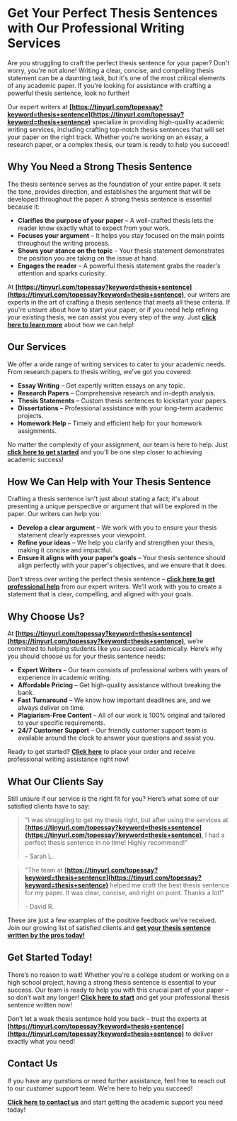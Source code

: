 # Get Your Perfect Thesis Sentences with Our Professional Writing Services

Are you struggling to craft the perfect thesis sentence for your paper? Don't worry, you're not alone! Writing a clear, concise, and compelling thesis statement can be a daunting task, but it's one of the most critical elements of any academic paper. If you're looking for assistance with crafting a powerful thesis sentence, look no further!

Our expert writers at **[https://tinyurl.com/topessay?keyword=thesis+sentence](https://tinyurl.com/topessay?keyword=thesis+sentence)** specialize in providing high-quality academic writing services, including crafting top-notch thesis sentences that will set your paper on the right track. Whether you're working on an essay, a research paper, or a complex thesis, our team is ready to help you succeed!

## Why You Need a Strong Thesis Sentence

The thesis sentence serves as the foundation of your entire paper. It sets the tone, provides direction, and establishes the argument that will be developed throughout the paper. A strong thesis sentence is essential because it:

- **Clarifies the purpose of your paper** – A well-crafted thesis lets the reader know exactly what to expect from your work.
- **Focuses your argument** – It helps you stay focused on the main points throughout the writing process.
- **Shows your stance on the topic** – Your thesis statement demonstrates the position you are taking on the issue at hand.
- **Engages the reader** – A powerful thesis statement grabs the reader's attention and sparks curiosity.

At **[https://tinyurl.com/topessay?keyword=thesis+sentence](https://tinyurl.com/topessay?keyword=thesis+sentence)**, our writers are experts in the art of crafting a thesis sentence that meets all these criteria. If you're unsure about how to start your paper, or if you need help refining your existing thesis, we can assist you every step of the way. Just **[click here to learn more](https://tinyurl.com/topessay?keyword=thesis+sentence)** about how we can help!

## Our Services

We offer a wide range of writing services to cater to your academic needs. From research papers to thesis writing, we've got you covered:

- **Essay Writing** – Get expertly written essays on any topic.
- **Research Papers** – Comprehensive research and in-depth analysis.
- **Thesis Statements** – Custom thesis sentences to kickstart your papers.
- **Dissertations** – Professional assistance with your long-term academic projects.
- **Homework Help** – Timely and efficient help for your homework assignments.

No matter the complexity of your assignment, our team is here to help. Just **[click here to get started](https://tinyurl.com/topessay?keyword=thesis+sentence)** and you'll be one step closer to achieving academic success!

## How We Can Help with Your Thesis Sentence

Crafting a thesis sentence isn't just about stating a fact; it's about presenting a unique perspective or argument that will be explored in the paper. Our writers can help you:

- **Develop a clear argument** – We work with you to ensure your thesis statement clearly expresses your viewpoint.
- **Refine your ideas** – We help you clarify and strengthen your thesis, making it concise and impactful.
- **Ensure it aligns with your paper's goals** – Your thesis sentence should align perfectly with your paper's objectives, and we ensure that it does.

Don’t stress over writing the perfect thesis sentence – **[click here to get professional help](https://tinyurl.com/topessay?keyword=thesis+sentence)** from our expert writers. We’ll work with you to create a statement that is clear, compelling, and aligned with your goals.

## Why Choose Us?

At **[https://tinyurl.com/topessay?keyword=thesis+sentence](https://tinyurl.com/topessay?keyword=thesis+sentence)**, we’re committed to helping students like you succeed academically. Here’s why you should choose us for your thesis sentence needs:

- **Expert Writers** – Our team consists of professional writers with years of experience in academic writing.
- **Affordable Pricing** – Get high-quality assistance without breaking the bank.
- **Fast Turnaround** – We know how important deadlines are, and we always deliver on time.
- **Plagiarism-Free Content** – All of our work is 100% original and tailored to your specific requirements.
- **24/7 Customer Support** – Our friendly customer support team is available around the clock to answer your questions and assist you.

Ready to get started? **[Click here](https://tinyurl.com/topessay?keyword=thesis+sentence)** to place your order and receive professional writing assistance right now!

## What Our Clients Say

Still unsure if our service is the right fit for you? Here’s what some of our satisfied clients have to say:

> "I was struggling to get my thesis right, but after using the services at **[https://tinyurl.com/topessay?keyword=thesis+sentence](https://tinyurl.com/topessay?keyword=thesis+sentence)**, I had a perfect thesis sentence in no time! Highly recommend!"
> 
> <footer>- Sarah L.</footer>

> "The team at **[https://tinyurl.com/topessay?keyword=thesis+sentence](https://tinyurl.com/topessay?keyword=thesis+sentence)** helped me craft the best thesis sentence for my paper. It was clear, concise, and right on point. Thanks a lot!"
> 
> <footer>- David R.</footer>

These are just a few examples of the positive feedback we've received. Join our growing list of satisfied clients and **[get your thesis sentence written by the pros today!](https://tinyurl.com/topessay?keyword=thesis+sentence)**

## Get Started Today!

There’s no reason to wait! Whether you're a college student or working on a high school project, having a strong thesis sentence is essential to your success. Our team is ready to help you with this crucial part of your paper – so don’t wait any longer! **[Click here to start](https://tinyurl.com/topessay?keyword=thesis+sentence)** and get your professional thesis sentence written now!

Don’t let a weak thesis sentence hold you back – trust the experts at **[https://tinyurl.com/topessay?keyword=thesis+sentence](https://tinyurl.com/topessay?keyword=thesis+sentence)** to deliver exactly what you need!

## Contact Us

If you have any questions or need further assistance, feel free to reach out to our customer support team. We're here to help you succeed!

**[Click here to contact us](https://tinyurl.com/topessay?keyword=thesis+sentence)** and start getting the academic support you need today!
